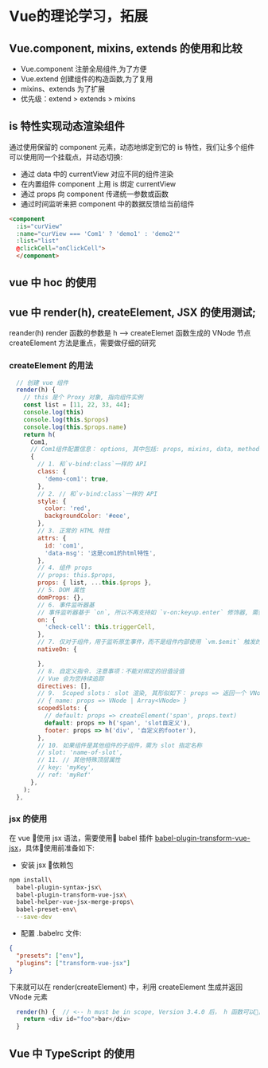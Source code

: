 # Vue的理论学习，拓展

## Vue.component, mixins, extends 的使用和比较

+ Vue.component 注册全局组件,为了方便
+ Vue.extend 创建组件的构造函数,为了复用
+ mixins、extends 为了扩展
+ 优先级：extend > extends > mixins


## is 特性实现动态渲染组件

通过使用保留的 component 元素，动态地绑定到它的 is 特性，我们让多个组件可以使用同一个挂载点，并动态切换:

+ 通过 data 中的 currentView 对应不同的组件渲染
+ 在内置组件 component 上用 is 绑定 currentView
+ 通过 props 向 component 传递统一参数或函数
+ 通过时间监听来把 component 中的数据反馈给当前组件

```html
<component
  :is="curView"
  :name="curView === 'Com1' ? 'demo1' : 'demo2'"
  :list="list"
  @clickCell="onClickCell">
  </component>

```

## vue 中 hoc 的使用

## vue 中 render(h), createElement, JSX 的使用测试;

reander(h) render 函数的参数是 h --> createElemet 函数生成的 VNode 节点
createElement 方法是重点，需要做仔细的研究

### createElement 的用法

```js
  // 创建 vue 组件
  render(h) {
    // this 是个 Proxy 对象, 指向组件实例
    const list = [11, 22, 33, 44];
    console.log(this)
    console.log(this.$props)
    console.log(this.$props.name)
    return h(
      Com1,
      // Com1组件配置信息： options, 其中包括: props, mixins, data, methods, hooks等;
      {
        // 1. 和`v-bind:class`一样的 API
        class: {
          'demo-com1': true,
        },
        // 2. // 和`v-bind:class`一样的 API
        style: {
          color: 'red',
          backgroundColor: '#eee',
        },
        // 3. 正常的 HTML 特性
        attrs: {
          id: 'com1',
          'data-msg': '这是com1的html特性',
        },
        // 4. 组件 props
        // props: this.$props,
        props: { list, ...this.$props },
        // 5. DOM 属性
        domProps: {},
        // 6. 事件监听器基
        // 事件监听器基于 `on`, 所以不再支持如 `v-on:keyup.enter` 修饰器, 需要手动匹配 keyCode。
        on: {
          'check-cell': this.triggerCell,
        },
        // 7. 仅对于组件，用于监听原生事件，而不是组件内部使用 `vm.$emit` 触发的事件。
        nativeOn: {

        },
        // 8. 自定义指令. 注意事项：不能对绑定的旧值设值
        // Vue 会为您持续追踪
        directives: [],
        // 9.  Scoped slots： slot 渲染, 其形似如下： props => 返回一个 VNode or VNode 数组
        // { name: props => VNode | Array<VNode> }
        scopedSlots: {
          // default: props => createElement('span', props.text)
          default: props => h('span', 'slot自定义'),
          footer: props => h('div', '自定义的footer'),
        },
        // 10. 如果组件是其他组件的子组件，需为 slot 指定名称
        // slot: 'name-of-slot',
        // 11. // 其他特殊顶层属性
        // key: 'myKey',
        // ref: 'myRef'
      },
    );
  },
```

### jsx 的使用

在 vue 使用 jsx 语法，需要使用 babel 插件 [babel-plugin-transform-vue-jsx](https://github.com/vuejs/babel-plugin-transform-vue-jsx)，具体使用前准备如下:

+ 安装 jsx 依赖包

```bash
npm install\
  babel-plugin-syntax-jsx\
  babel-plugin-transform-vue-jsx\
  babel-helper-vue-jsx-merge-props\
  babel-preset-env\
  --save-dev
```

+ 配置 .babelrc 文件:

```json
{
  "presets": ["env"],
  "plugins": ["transform-vue-jsx"]
}
```

下来就可以在 render(createElement) 中，利用 createElement 生成并返回 VNode 元素

```js
  render(h) {  // <-- h must be in scope, Version 3.4.0 后， h 函数可以自动注入;
    return <div id="foo">bar</div>
  }
```

## Vue 中 TypeScript 的使用
